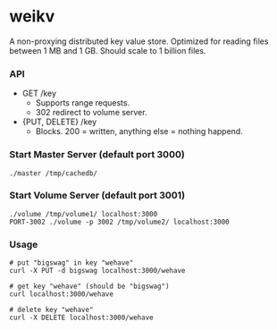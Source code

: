 # weikv

A non-proxying distributed key value store. Optimized for reading files between 1 MB and 1 GB. Should scale to 1 billion files.


### API
- GET /key
  * Supports range requests.
  * 302 redirect to volume server.
- {PUT, DELETE} /key
  * Blocks. 200 = written, anything else = nothing happend.


### Start Master Server (default port 3000)

```
./master /tmp/cachedb/
```

### Start Volume Server (default port 3001)
```
./volume /tmp/volume1/ localhost:3000
PORT-3002 ./volume -p 3002 /tmp/volume2/ localhost:3000
```

### Usage 
```
# put "bigswag" in key "wehave"
curl -X PUT -d bigswag localhost:3000/wehave

# get key "wehave" (should be "bigswag")
curl localhost:3000/wehave

# delete key "wehave"
curl -X DELETE localhost:3000/wehave
```
